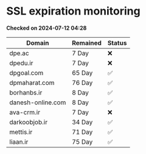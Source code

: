 # SSL expiration monitoring

**Checked on 2024-07-12 04:28**

| Domain | Remained | Status       |
|--------|----------|--------------|
| dpe.ac     | 7 Day   | ❌ |
| dpedu.ir     | 7 Day   | ❌ |
| dpgoal.com     | 65 Day   | ✅ |
| dpmaharat.com     | 76 Day   | ✅ |
| borhanbs.ir     | 8 Day   | ✅ |
| danesh-online.com     | 8 Day   | ✅ |
| ava-crm.ir     | 7 Day   | ❌ |
| darkoobjob.ir     | 34 Day   | ✅ |
| mettis.ir     | 71 Day   | ✅ |
| liaan.ir     | 75 Day   | ✅ |
